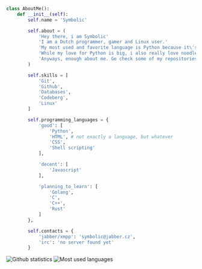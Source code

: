 ```python
class AboutMe():
    def __init__(self):
        self.name = 'Symbolic'

        self.about = (
            'Hey there, i am Symbolic'
            'I am a Dutch programmer, gamer and Linux user.'
            'My most used and favorite language is Python because it\'s fast, simple and extremely powerful.'
            'While my love for Python is big, i also really love noodles :P'
            'Anyways, enough about me. Go check some of my repositories!'
        )

        self.skills = [
            'Git',
            'Github',
            'Databases',
            'Codeberg',
            'Linux'
        ]

        self.programming_languages = {
            'good': [
                'Python',
                'HTML', # not exactly a language, but whatever
                'CSS',
                'Shell scripting'
            ],

            'decent': [
                'Javascript'
            ],

            'planning_to_learn': [
                'Golang',
                'C',
                'C++',
                'Rust'
            ]
        },

        self.contacts = {
            'jabber/xmpp': 'symbolic@jabber.cz',
            'irc': 'no server found yet'
        }
```

![Github statistics](https://github-readme-stats.vercel.app/api?username=Symbolic11&show_icons=true&theme=transparent)
![Most used languages](https://github-readme-stats.vercel.app/api/top-langs/?username=Symbolic11&layout=compact&theme=transparent)